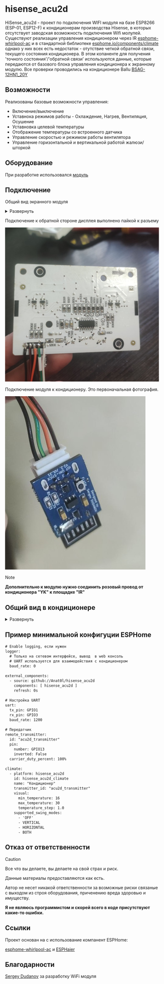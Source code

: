 # hisense_acu2d

HiSense_acu2d - проект по подключения WIFI модуля на базе ESP8266 (ESP-01, ESP12-F) к кондиционерам производства Hisense, в которых отсутствует заводская возможность подключения Wifi молулей.
Существуют реализации управления кондиционером через IR [esphome-whirlpool-ac](https://github.com/d1mdev/esphome-whirlpool-ac) и в стандартной библиотеке [esphome.io/components/climate](https://esphome.io/components/climate/climate_ir.html#whirlpool) однако у них всех есть недостаток - отутствие четкой обратной связи, текущего состояния кондиционера. В этом копаненте для получения 'точного состояния'/'обратной связи' используются данные, которые передаются от базового блока управления кондиционера к экранному модулю. Все проверки проводились на кондиционере Ballu [BSAG-12HN1_20Y](https://www.ballu.ru/catalog/tekhnika_dlya_doma_i_ofisa/konditsionery_vozdukha/on_off_split_sistemy/seriya_i_green_pro/split_sistema_ballu_bsag_12hn1_20y_komplekt/)

## Возможности

Реализованы базовые возможности управления:
- Включение/выключение
- Уставнока режимов работы - Охлаждение, Нагрев, Вентиляция, Осушение
- Уставновка целевой температуры
- Отображение температуры со встроенного датчика
- Управление скоростью и режимом работы вентилятора
- Управление горизонтальной и вертикальной работой жалюзи/шторкой

## Оборудование

При разработке использовался [модуль](https://github.com/dudanov/iot-uni-dongle)

## Подключение

Общий вид экранного модуля

<details>
<summary> Развернуть </summary>

![foto](images/img_01.jpg)

</details>

Подключение к обратной стороне дисплея выполнено пайкой к разъему

![foto](images/img_02.jpg)

Подключение модуля к кондиционеру. Это первоначальная фотография. 

![foto](images/img_07.jpg)

> [!NOTE]
> **Дополнительно к модулю нужно соединить розовый провод от кондиционера "YK" к площадке "IR"**

## Общий вид в кондиционере

<details>
<summary> Развернуть </summary>

![foto](images/img_06.jpg)

</details>

## Пример минимальной конфигуции ESPHome

```
# Enable logging, если нужен
logger:
  # Только на сетевом интерфейсе, вывод  в web консоль
  # UART используется для взаимодействия с кондиционером
  baud_rate: 0

external_components:
  - source: github://Anat0l/hisense_acu2d
    components: [ hisense_acu2d ]
    refresh: 0s

# Настройка UART
uart:
  tx_pin: GPIO1
  rx_pin: GPIO3
  baud_rate: 1200

# Передатчик
remote_transmitter:
  id: "acu2d_transmitter"
  pin: 
    number: GPIO13
    inverted: False
  carrier_duty_percent: 100%

climate:
  - platform: hisense_acu2d
    id: hisense_acu2d_climate
    name: "Кондиционер"
    transmitter_id: "acu2d_transmitter"
    visual:
      min_temperature: 16
      max_temperature: 30
      temperature_step: 1.0
    supported_swing_modes:
      - 'OFF'
      - VERTICAL
      - HORIZONTAL
      - BOTH
```

## Отказ от ответственности

> [!CAUTION]
> Все что вы делаете, вы делаете на свой страх и риск.
> 
> Данные материалы предоставляются как есть.
> 
> Автор не несет никакой ответственности за возможные риски связаные с выходом из строя оборудования, приченению вреда здоровью и имуществу.
> 
> **Я не являюсь программистом и скорей всего в коде присутствуют какие-то ошибки.**
> 
 
## Ссылки

Проект основан на с использование компанент ESPHome:

[esphome-whirlpool-ac](https://github.com/d1mdev/esphome-whirlpool-ac) и [ESPHaier](https://github.com/MiguelAngelLV/esphaier/tree/master)

## Благодарности

[Sergey Dudanov](https://github.com/dudanov) за разработку WiFi модуля

